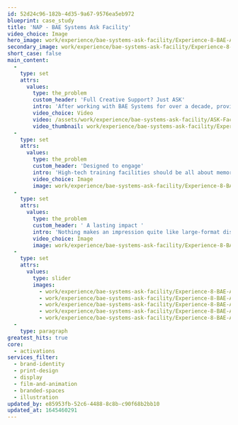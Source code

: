 ```yaml
---
id: 52d24c96-182b-4d35-9a67-9576ea5eb972
blueprint: case_study
title: 'NAP - BAE Systems Ask Facility'
video_choice: Image
hero_image: work/experience/bae-systems-ask-facility/Experience-8-BAE-ASK-Full-Image-2732x1536.jpg
secondary_image: work/experience/bae-systems-ask-facility/Experience-8-BAE-ASK-Secondary-Image-896x597.jpg
short_case: false
main_content:
  -
    type: set
    attrs:
      values:
        type: the_problem
        custom_header: 'Full Creative Support? Just ASK'
        intro: 'After working with BAE Systems for over a decade, providing them creative support is something that comes naturally to us. However knowing a brand inside-out doesn’t make each new project any less exciting - quite the opposite. When we were approached to produce a range of material for the company’s Academy for Skills & Knowledge (ASK), a cutting-edge learning experience based at Samlesbury Aerospace Enterprise Zone, we were more than happy to take on the creative challenge. '
        video_choice: Video
        video: /assets/work/experience/bae-systems-ask-facility/ASK-Facility-Video-Brochure-v4-1920x900.mp4
        video_thumbnail: work/experience/bae-systems-ask-facility/Experience-8-BAE-ASK-Thumbnail-927x522.jpg
  -
    type: set
    attrs:
      values:
        type: the_problem
        custom_header: 'Designed to engage'
        intro: 'High-tech training facilities should be all about memorable experiences. Combining the power of video with the striking printed collateral and head-turning large-scale graphics defined our approach to the brief from the start, to capture the essence and excitement of technology-led learning.'
        video_choice: Image
        image: work/experience/bae-systems-ask-facility/Experience-8-BAE-ASK-Large-927x522-3.jpg
  -
    type: set
    attrs:
      values:
        type: the_problem
        custom_header: ' A lasting impact '
        intro: 'Nothing makes an impression quite like large-format display graphics. Inspirational quotes, eye-catching illustrations and way-finding signage transform windows and walls into head-turning attractions. Developing its own distinctive sub-brand identity became core to the brief, which we carried across internal and external graphics, digital and physical signage, printed material and innovative gifts for executive international guests. From core values to brand guidelines, BAE Systems trust us to always protect and develop their brand, through any scale of project.'
        video_choice: Image
        image: work/experience/bae-systems-ask-facility/Experience-8-BAE-ASK-Large-927x522.jpg
  -
    type: set
    attrs:
      values:
        type: slider
        images:
          - work/experience/bae-systems-ask-facility/Experience-8-BAE-ASK-Small-740x416.25-2.jpg
          - work/experience/bae-systems-ask-facility/Experience-8-BAE-ASK-Small-740x416.25-3.jpg
          - work/experience/bae-systems-ask-facility/Experience-8-BAE-ASK-Small-740x416.25-4.jpg
          - work/experience/bae-systems-ask-facility/Experience-8-BAE-ASK-Small-740x416.25-5.jpg
          - work/experience/bae-systems-ask-facility/Experience-8-BAE-ASK-Small-740x416.25.jpg
  -
    type: paragraph
greatest_hits: true
core:
  - activations
services_filter:
  - brand-identity
  - print-design
  - display
  - film-and-animation
  - branded-spaces
  - illustration
updated_by: e85953fb-52c6-4488-8c8b-c90f68b2bb10
updated_at: 1645460291
---
```

